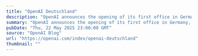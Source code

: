 ```yaml
---
title: "OpenAI Deutschland"
description: "OpenAI announces the opening of its first office in Germany, based in Munich."
summary: "OpenAI announces the opening of its first office in Germany, based in Munich."
pubDate: "Thu, 22 May 2025 23:00:00 GMT"
source: "OpenAI Blog"
url: "https://openai.com/index/openai-deutschland"
thumbnail: ""
---
```


